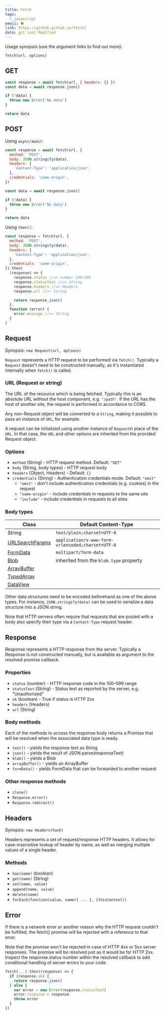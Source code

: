 ```yaml
---
title: Fetch
tags:
  - javascript
emoji: 🐕
link: https://github.github.io/fetch/
date: git Last Modified
---
```


Usage synopsis (use the argument links to find out more):

```js
fetch(url, options)
```

## GET

```js
const response = await fetch(url, { headers: {} })
const data = await response.json()

if (!data) {
  throw new Error('No data')
}

return data
```

## POST

Using `async/await`:

```js
const response = await fetch(url, {
  method: 'POST',
  body: JSON.stringify(data),
  headers: {
    'Content-Type': 'application/json',
  },
  credentials: 'same-origin',
})

const data = await response.json()

if (!data) {
  throw new Error('No data')
}

return data
```

Using `then()`:

```js
const response = fetch(url, {
  method: 'POST',
  body: JSON.stringify(data),
  headers: {
    'Content-Type': 'application/json',
  },
  credentials: 'same-origin',
}).then(
  (response) => {
    response.status //=> number 100–599
    response.statusText //=> String
    response.headers //=> Headers
    response.url //=> String

    return response.json()
  },
  function (error) {
    error.message //=> String
  }
)
```

## Request

Synopsis: `new Request(url, options)`

`Request` represents a HTTP request to be performed via `fetch()`. Typically a `Request` doesn't need to be constructed manually, as it's instantiated internally when `fetch()` is called.

### URL (Request or string)

The URL of the resource which is being fetched. Typically this is an absolute URL without the host component, e.g. `"/path"`. If the URL has the host of another site, the request is performed in accordance to CORS.

Any non-Request object will be converted to a `String`, making it possible to pass an instance of `URL`, for example.

A request can be initialized using another instance of `Request`in place of the `URL`. In that case, the `URL` and other options are inherited from the provided Request object.

### Options

- `method` (String) - HTTP request method. Default: `"GET"`
- `body` (String, body types) - HTTP request body
- `headers` (Object, Headers) - Default: `{}`
- `credentials` (String) - Authentication credentials mode. Default: `"omit"`
  - `"omit"` - don't include authentication credentials (e.g. cookies) in the request
  - `"same-origin"` - include credentials in requests to the same site
  - `"include"` - include credentials in requests to all sites

### Body types

| Class                                                                                                     | Default Content-Type                              |
| --------------------------------------------------------------------------------------------------------- | ------------------------------------------------- |
| String                                                                                                    | `text/plain;charset=UTF-8`                        |
| [URLSearchParams](https://developer.mozilla.org/en-US/docs/Web/API/URLSearchParams)                       | `application/x-www-form-urlencoded;charset=UTF-8` |
| [FormData](https://developer.mozilla.org/en-US/docs/Web/API/FormData)                                     | `multipart/form-data`                             |
| [Blob](https://developer.mozilla.org/en-US/docs/Web/API/Blob)                                             | inherited from the `blob.type` property           |
| [ArrayBuffer](https://developer.mozilla.org/en-US/docs/Web/API/ArrayBuffer)                               |                                                   |
| [TypedArray](https://developer.mozilla.org/en-US/docs/Web/JavaScript/Reference/Global_Objects/TypedArray) |                                                   |
| [DataView](https://developer.mozilla.org/en-US/docs/Web/API/DataView)                                     |                                                   |

Other data structures need to be encoded beforehand as one of the above types. For instance, `JSON.stringify(data)` can be used to serialize a data structure into a JSON string.

Note that HTTP servers often require that requests that are posted with a body also specify their type via a `Content-Type` request header.

## Response

Response represents a HTTP response from the server. Typically a Response is not constructed manually, but is available as argument to the resolved promise callback.

### Properties

- `status` (number) - HTTP response code in the 100–599 range
- `statusText` (String) - Status text as reported by the server, e.g. "Unauthorized"
- `ok` (boolean) - True if status is HTTP 2xx
- `headers` (Headers)
- `url` (String)

### Body methods

Each of the methods to access the response body returns a Promise that will be resolved when the associated data type is ready.

- `text()` - yields the response text as String
- `json()` - yields the result of JSON.parse(responseText)
- `blob()` - yields a Blob
- `arrayBuffer()` - yields an ArrayBuffer
- `formData()` - yields FormData that can be forwarded to another request

### Other response methods

- `clone()`
- `Response.error()`
- `Response.redirect()`

## Headers

Synopsis: `new Headers(hash)`

Headers represents a set of request/response HTTP headers. It allows for case-insensitive lookup of header by name, as well as merging multiple values of a single header.

### Methods

- `has(name)` (boolean)
- `get(name)` (String)
- `set(name, value)`
- `append(name, value)`
- `delete(name)`
- `forEach(function(value, name){ ... }, [thisContext])`

## Error

If there is a network error or another reason why the HTTP request couldn't be fulfilled, the fetch() promise will be rejected with a reference to that error.

Note that the promise won't be rejected in case of HTTP 4xx or 5xx server responses. The promise will be resolved just as it would be for HTTP 2xx. Inspect the response.status number within the resolved callback to add conditional handling of server errors to your code.

```js
fetch(...).then((response) => {
  if (response.ok) {
    return response.json()
  } else {
    var error = new Error(response.statusText)
    error.response = response
    throw error
  }
})
```
